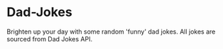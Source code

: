 # Dad-Jokes
Brighten up your day with some random 'funny' dad jokes. 
All jokes are sourced from Dad Jokes API. 
